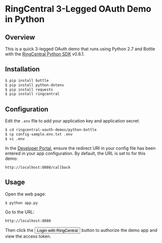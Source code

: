 RingCentral 3-Legged OAuth Demo in Python
=========================================

## Overview

This is a quick 3-legged OAuth demo that runs using Python 2.7 and Bottle with the [RingCentral Python SDK](https://github.com/ringcentral/ringcentral-python) v0.6.1.

## Installation

```bash
$ pip install bottle
$ pip install python-dotenv
$ pip install requests
$ pip install ringcentral
```

## Configuration

Edit the `.env` file to add your application key and application secret.

```bash
$ cd ringcentral-oauth-demos/python-bottle
$ cp config-sample.env.txt .env
$ vi .env
```

In the [Developer Portal](http://developer.ringcentral.com/), ensure the redirect URI in your config file has been entered in your app configuration. By default, the URL is set to for this demo:

```
http://localhost:8080/callback
```

## Usage

Open the web page:

```bash
$ python app.py
```

Go to the URL:

```
http://localhost:8080
````

Then click the <input type="button" value="Login with RingCentral"> button to authorize the demo app and view the access token.
